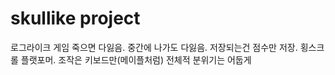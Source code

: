 # skullike project
 로그라이크 게임 죽으면 다잃음. 중간에 나가도 다잃음. 저장되는건 점수만 저장. 횡스크롤 플랫포머. 조작은 키보드만(메이플처럼) 전체적 분위기는 어둡게
